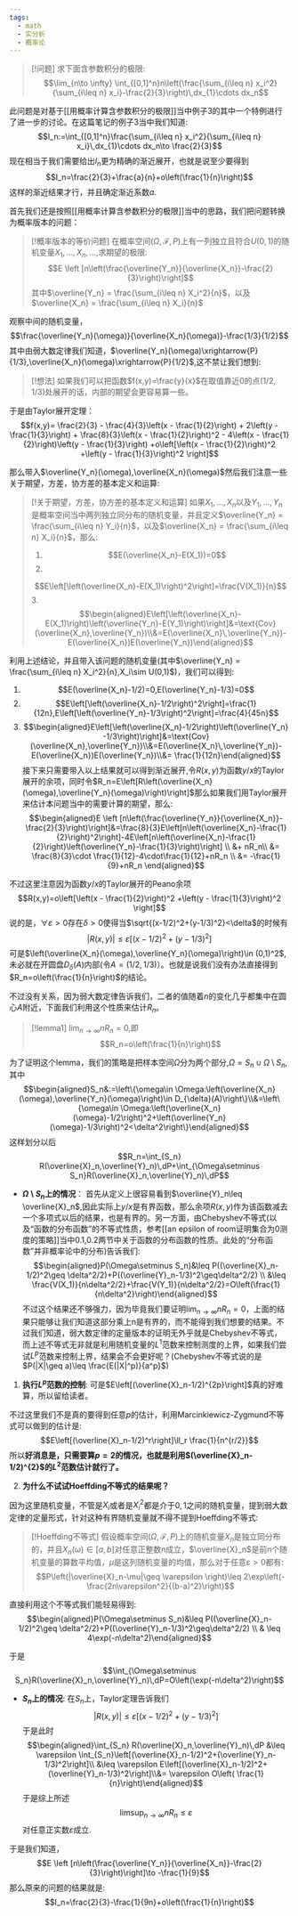 ```yaml
---
tags:
  - math
  - 实分析
  - 概率论
---
```


> [!问题]
> 求下面含参数积分的极限:$$\lim_{n\to \infty} \int_{[0,1]^n}n\left(\frac{\sum_{i\leq n} x_i^2}{\sum_{i\leq n} x_i}-\frac{2}{3}\right)\,dx_{1}\cdots dx_n$$

此问题是对基于[[用概率计算含参数积分的极限]]当中例子3的其中一个特例进行了进一步的讨论。在这篇笔记的例子3当中我们知道:
$$I_n:=\int_{[0,1]^n}\frac{\sum_{i\leq n} x_i^2}{\sum_{i\leq n} x_i}\,dx_{1}\cdots dx_n\to \frac{2}{3}$$
现在相当于我们需要给出$I_n$更为精确的渐近展开，也就是说至少要得到$$I_n=\frac{2}{3}+\frac{a}{n}+o\left(\frac{1}{n}\right)$$这样的渐近结果才行，并且确定渐近系数$a$.

首先我们还是按照[[用概率计算含参数积分的极限]]当中的思路，我们把问题转换为概率版本的问题：

> [!概率版本的等价问题]
> 在概率空间$(\Omega,\mathcal{F},P)$上有一列独立且符合$U(0,1)$的随机变量$X_1,...,X_n,...$,求期望的极限:
>$$E \left [n\left(\frac{\overline{Y_n}}{\overline{X_n}}-\frac{2}{3}\right)\right]$$其中$\overline{Y_n} = \frac{\sum_{i\leq n} X_i^2}{n}$，以及$\overline{X_n} = \frac{\sum_{i\leq n} X_i}{n}$

观察中间的随机变量，$$\frac{\overline{Y_n}(\omega)}{\overline{X_n}(\omega)}-\frac{1/3}{1/2}$$
其中由弱大数定律我们知道，$\overline{Y_n}(\omega)\xrightarrow{P}{1/3},\overline{X_n}(\omega)\xrightarrow{P}{1/2}$,这不禁让我们想到:

> [!想法]
> 如果我们可以把函数$f(x,y)=\frac{y}{x}$在取值靠近0的点$(1/2,1/3)$处展开的话，内部的期望会更容易算一些。

于是由Taylor展开定理：
$$f(x,y)=
\frac{2}{3} - \frac{4}{3}\left(x - \frac{1}{2}\right) + 2\left(y - \frac{1}{3}\right) + \frac{8}{3}\left(x - \frac{1}{2}\right)^2 - 4\left(x - \frac{1}{2}\right)\left(y - \frac{1}{3}\right)
+o\left[\left(x - \frac{1}{2}\right)^2 +\left(y - \frac{1}{3}\right)^2 \right]$$

那么带入$\overline{Y_n}(\omega),\overline{X_n}(\omega)$然后我们注意一些关于期望，方差，协方差的基本定义和运算:

>[!关于期望，方差，协方差的基本定义和运算]
>如果$X_1,...,X_n$以及$Y_1,...,Y_n$是概率空间当中两列独立同分布的随机变量，并且定义$\overline{Y_n} = \frac{\sum_{i\leq n} Y_i}{n}$，以及$\overline{X_n} = \frac{\sum_{i\leq n} X_i}{n}$，那么: 
> 1. $$E(\overline{X_n}-E(X_1))=0$$
> 2. 
> $$E\left[\left(\overline{X_n}-E(X_1)\right)^2\right]=\frac{V(X_1)}{n}$$
> 3. 
> $$\begin{aligned}E\left[\left(\overline{X_n}-E(X_1)\right)\left(\overline{Y_n}-E(Y_1)\right)\right]&=\text{Cov}(\overline{X_n},\overline{Y_n})\\&=E(\overline{X_n}\,\overline{Y_n})-E(\overline{X_n})E(\overline{Y_n})\end{aligned}$$

利用上述结论，并且带入该问题的随机变量(其中$\overline{Y_n} = \frac{\sum_{i\leq n} X_i^2}{n},X_i\sim U(0,1)$)，我们可以得到:
1. $$E(\overline{X_n}-1/2)=0,E(\overline{Y_n}-1/3)=0$$
2. $$E\left[\left(\overline{X_n}-1/2\right)^2\right]=\frac{1}{12n},E\left[\left(\overline{Y_n}-1/3\right)^2\right]=\frac{4}{45n}$$
3. $$\begin{aligned}E\left[\left(\overline{X_n}-1/2\right)\left(\overline{Y_n}-1/3\right)\right]&=\text{Cov}(\overline{X_n},\overline{Y_n})\\&=E(\overline{X_n}\,\overline{Y_n})-E(\overline{X_n})E(\overline{Y_n})\\&= \frac{1}{12n}\end{aligned}$$
接下来只需要带入以上结果就可以得到渐近展开,令$R(x,y)$为函数$y/x$的Taylor展开的余项，同时令$R_n=E\left[R\left(\overline{X_n}(\omega),\overline{Y_n}(\omega)\right)\right]$那么如果我们用Taylor展开来估计本问题当中的需要计算的期望，那么:
$$\begin{aligned}E \left [n\left(\frac{\overline{Y_n}}{\overline{X_n}}-\frac{2}{3}\right)\right]&=\frac{8}{3}E\left[n\left(\overline{X_n}-\frac{1}{2}\right)^2\right]-4E\left[n\left(\overline{X_n}-\frac{1}{2}\right)\left(\overline{Y_n}-\frac{1}{3}\right)\right] \\ &+ nR_n\\ &= \frac{8}{3}\cdot \frac{1}{12}-4\cdot\frac{1}{12}+nR_n \\ &= -\frac{1}{9}+nR_n \end{aligned}$$

不过这里注意因为函数$y/x$的Taylor展开的Peano余项$$R(x,y)=o\left[\left(x - \frac{1}{2}\right)^2 +\left(y - \frac{1}{3}\right)^2 \right]$$说的是，$\forall \varepsilon >0$存在$\delta>0$使得当$\sqrt{(x-1/2)^2+(y-1/3)^2}<\delta$的时候有
$$|R(x,y)|\leq \varepsilon \left[(x-1/2)^2+(y-1/3)^2\right]$$
可是$\left(\overline{X_n}(\omega),\overline{Y_n}(\omega)\right)\in (0,1)^2$,未必就在开圆盘$D_{\delta}(A)$内部(令$A=(1/2,1/3)$）。也就是说我们没有办法直接得到$R_n=o\left(\frac{1}{n}\right)$的结论。

不过没有关系，因为弱大数定律告诉我们，二者的值随着$n$的变化几乎都集中在圆心$A$附近，下面我们利用这个性质来估计$R_n$。

> [!lemma1]
> $\lim_{n\to \infty}nR_n=0$,即$$R_n=o\left(\frac{1}{n}\right)$$

为了证明这个lemma，我们的策略是把样本空间$\Omega$分为两个部分,$\Omega=S_n\cup \Omega\setminus S_n$,其中$$\begin{aligned}S_n&:=\left\{\omega\in \Omega:\left(\overline{X_n}(\omega),\overline{Y_n}(\omega)\right)\in D_{\delta}(A)\right\}\\&=\left\{\omega\in \Omega:\left(\overline{X_n}(\omega)-1/2\right)^2+\left(\overline{Y_n}(\omega)-1/3\right)^2<\delta^2\right\}\end{aligned}$$
这样划分以后$$R_n=\int_{S_n} R(\overline{X}_n,\overline{Y}_n)\,dP+\int_{\Omega\setminus S_n}R(\overline{X}_n,\overline{Y}_n)\,dP$$
* **$\Omega\setminus S_n$上的情况**：
首先从定义上很容易看到$\overline{Y}_n\leq \overline{X}_n$,因此实际上$y/x$是有界函数，那么余项$R(x,y)$作为该函数减去一个多项式以后的结果，也是有界的。另一方面，由Chebyshev不等式(以及“函数的分布函数”的不等式性质，参考[[an epsilon of room证明集合为0测度的策略]]当中0.1,0.2两节中关于函数的分布函数的性质。此处的“分布函数”并非概率论中的分布)告诉我们:$$\begin{aligned}P(\Omega\setminus S_n)&\leq P((\overline{X}_n-1/2)^2\geq \delta^2/2)+P((\overline{Y}_n-1/3)^2\geq\delta^2/2) \\ &\leq \frac{V(X_1)}{n\delta^2/2}+\frac{V(Y_1)}{n\delta^2/2}=O\left(\frac{1}{n\delta^2}\right)\end{aligned}$$
不过这个结果还不够强力，因为毕竟我们要证明$\lim_{n\to \infty}nR_n=0$，上面的结果只能够让我们知道这部分乘上n是有界的，而不能得到我们想要的结果。不过我们知道，弱大数定律的定量版本的证明无外乎就是Chebyshev不等式，而上述不等式无非就是利用随机变量的$L^1$范数来控制测度的上界，如果我们尝试$L^p$范数来控制上界，结果会不会更好呢？(Chebyshev不等式说的是$P(|X|\geq a)\leq \frac{E(|X|^p)}{a^p}$)

1. **执行$L^p$范数的控制**:
可是$E\left[(\overline{X}_n-1/2)^{2p}\right]$真的好难算，所以留给读者。

不过这里我们不是真的要得到任意$p$的估计，利用Marcinkiewicz-Zygmund不等式可以做到的估计是:$$E\left[(\overline{X}_n-1/2)^r\right]\ll_r \frac{1}{n^{r/2}}$$所以**好消息是，只需要算$p=2$的情况，也就是利用$(\overline{X}_n-1/2)^{2}$的$L^2$范数估计就行了。**


2. **为什么不试试Hoeffding不等式的结果呢？**

因为这里随机变量，不管是$X_i$或者是$X_i^2$都是介于$0,1$之间的随机变量，提到弱大数定律的定量形式，针对这种有界随机变量就不得不提到Hoeffding不等式:

> [!Hoeffding不等式]
> 假设概率空间$(\Omega,\mathcal{F},P)$上的随机变量$X_n$是独立同分布的，并且$X_n(\omega)\in [a,b]$对任意正整数n成立，$\overline{X}_n$是前n个随机变量的算数平均值，$\mu$是这列随机变量的均值，那么对于任意$\varepsilon>0$都有:$$P\left(|\overline{X}_n-\mu|\geq \varepsilon \right)\leq 2\exp\left(-\frac{2n\varepsilon^2}{(b-a)^2}\right)$$

直接利用这个不等式我们能轻易得到:
$$\begin{aligned}P(\Omega\setminus S_n)&\leq P((\overline{X}_n-1/2)^2\geq \delta^2/2)+P((\overline{Y}_n-1/3)^2\geq\delta^2/2) \\ & \leq 4\exp(-n\delta^2)\end{aligned}$$

于是$$\int_{\Omega\setminus S_n}R(\overline{X}_n,\overline{Y}_n)\,dP=O\left(\exp(-n\delta^2)\right)$$
* **$S_n$上的情况**:
在$S_n$上，Taylor定理告诉我们$$|R(x,y)|\leq \varepsilon \left[(x-1/2)^2+(y-1/3)^2\right]$$
于是此时$$\begin{aligned}\int_{S_n} R(\overline{X}_n,\overline{Y}_n)\,dP &\leq \varepsilon \int_{S_n}\left[(\overline{X}_n-1/2)^2+(\overline{Y}_n-1/3)^2\right]\\ &\leq \varepsilon E\left[(\overline{X}_n-1/2)^2+(\overline{Y}_n-1/3)^2\right]\\&= \varepsilon O\left( \frac{1}{n}\right)\end{aligned}$$
于是综上所述$$\limsup_{n\to \infty}nR_n\leq \varepsilon $$对任意正实数$\varepsilon$成立.

于是我们知道，$$E \left [n\left(\frac{\overline{Y_n}}{\overline{X_n}}-\frac{2}{3}\right)\right]\to -\frac{1}{9}$$那么原来的问题的结果就是:$$I_n=\frac{2}{3}-\frac{1}{9n}+o\left(\frac{1}{n}\right)$$

